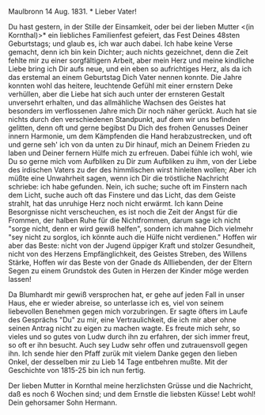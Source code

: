  Maulbronn 14 Aug. 1831. <Sonntg>*
Lieber Vater!

Du hast gestern, in der Stille der Einsamkeit, oder bei der lieben Mutter <(in Kornthal)>* ein liebliches Familienfest gefeiert, das Fest Deines 48sten Geburtstags; und glaub es, ich war auch dabei. Ich habe keine Verse gemacht, denn ich bin kein Dichter; auch nichts gezeichnet, denn die Zeit fehlte mir zu einer sorgfältigern Arbeit, aber mein Herz und meine kindliche Liebe bring ich Dir aufs neue, und ein eben so aufrichtiges Herz, als da ich das erstemal an einem Geburtstag Dich Vater nennen konnte. Die Jahre konnten wohl das heitere, leuchtende Gefühl mit einer ernstern Deke verhüllen, aber die Liebe hat sich auch unter der ernsteren Gestalt unversehrt erhalten, und das allmähliche Wachsen des Geistes hat besonders im verflossenen Jahre mich Dir noch näher gerückt. Auch hat sie nichts durch den verschiedenen Standpunkt, auf dem wir uns befinden gelitten, denn oft und gerne begibst Du Dich des frohen Genusses Deiner innern Harmonie, um dem Kämpfenden die Hand herabzustrecken, und oft und gerne seh' ich von da unten zu Dir hinauf, mich an Deinem Frieden zu laben und Deiner fernern Hülfe mich zu erfreuen. Dabei fühle ich wohl, wie Du so gerne mich vom Aufbliken zu Dir zum Aufbliken zu ihm, von der Liebe des irdischen Vaters zu der des himmlischen wirst hinleiten wollen; Aber ich müßte eine Unwahrheit sagen, wenn ich Dir die tröstliche Nachricht schriebe: ich habe gefunden. Nein, ich suche; suche oft im Finstern nach dem Licht, suche auch oft das Finstere und das Licht, das dem Geiste strahlt, hat das unruhige Herz noch nicht erwärmt. Ich kann Deine Besorgnisse nicht verscheuchen, es ist noch die Zeit der Angst für die Frommen, der halben Ruhe für die Nichtfrommen, darum sage ich nicht "sorge nicht, denn er wird gewiß helfen", sondern ich mahne Dich vielmehr "sey nicht zu sorglos, ich könnte auch die Hülfe nicht verdienen." Hoffen wir aber das Beste: nicht von der Jugend üppiger Kraft und stolzer Gesundheit, nicht von des Herzens Empfänglichkeit, des Geistes Streben, des Willens Stärke, Hoffen wir das Beste von der Gnade ds Allliebenden, der der Eltern Segen zu einem Grundstok des Guten in Herzen der Kinder möge werden lassen!

Da Blumhardt mir gewiß versprochen hat, er gehe auf jeden Fall in unser Haus, ehe er wieder abreise, so unterlasse ich es, viel von seinem liebevollen Benehmen gegen mich vorzubringen. Er sagte öfters im Laufe des Gesprächs "Du" zu mir, eine Vertraulichkeit, die ich mir aber ohne seinen Antrag nicht zu eigen zu machen wagte. Es freute mich sehr, so vieles und so gutes von Ludw durch ihn zu erfahren, der sich immer freut, so oft er ihn besucht. Auch sey Ludw sehr offen und zutrauensvoll gegen ihn. 
Ich sende hier den Pfaff zurük mit vielem Danke gegen den lieben Onkel, der desselben mir zu Lieb 14 Tage entbehren mußte. Mit der Geschichte von 1815-25 bin ich nun fertig.

Der lieben Mutter in Kornthal meine herzlichsten Grüsse und die Nachricht, daß es noch 6 Wochen sind; und dem Ernstle die liebsten Küsse! 
Lebt wohl!
 Dein gehorsamer Sohn Hermann.
